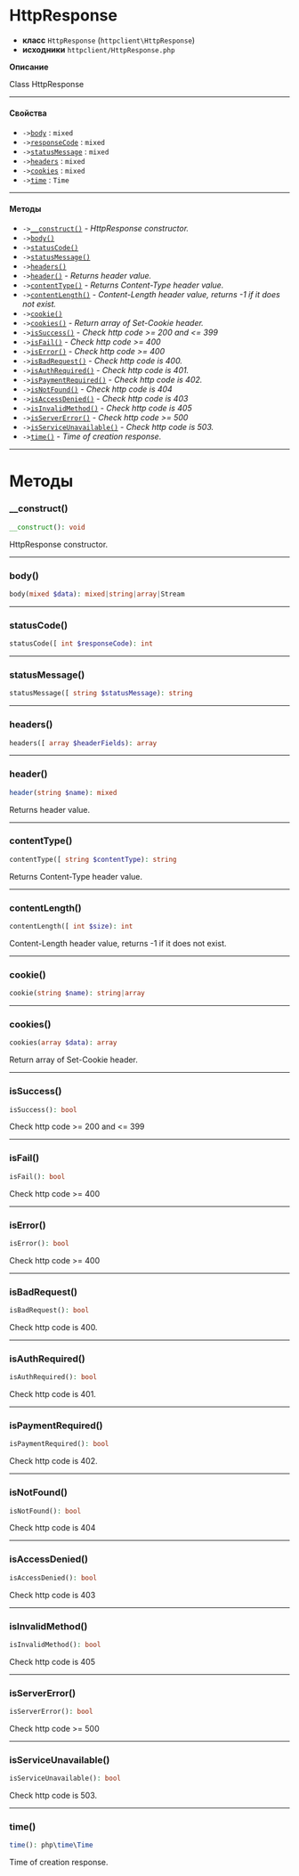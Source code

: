 # HttpResponse

- **класс** `HttpResponse` (`httpclient\HttpResponse`)
- **исходники** `httpclient/HttpResponse.php`

**Описание**

Class HttpResponse

---

#### Свойства

- `->`[`body`](#prop-body) : `mixed`
- `->`[`responseCode`](#prop-responsecode) : `mixed`
- `->`[`statusMessage`](#prop-statusmessage) : `mixed`
- `->`[`headers`](#prop-headers) : `mixed`
- `->`[`cookies`](#prop-cookies) : `mixed`
- `->`[`time`](#prop-time) : `Time`

---

#### Методы

- `->`[`__construct()`](#method-__construct) - _HttpResponse constructor._
- `->`[`body()`](#method-body)
- `->`[`statusCode()`](#method-statuscode)
- `->`[`statusMessage()`](#method-statusmessage)
- `->`[`headers()`](#method-headers)
- `->`[`header()`](#method-header) - _Returns header value._
- `->`[`contentType()`](#method-contenttype) - _Returns Content-Type header value._
- `->`[`contentLength()`](#method-contentlength) - _Content-Length header value, returns -1 if it does not exist._
- `->`[`cookie()`](#method-cookie)
- `->`[`cookies()`](#method-cookies) - _Return array of Set-Cookie header._
- `->`[`isSuccess()`](#method-issuccess) - _Check http code >= 200 and <= 399_
- `->`[`isFail()`](#method-isfail) - _Check http code >= 400_
- `->`[`isError()`](#method-iserror) - _Check http code >= 400_
- `->`[`isBadRequest()`](#method-isbadrequest) - _Check http code is 400._
- `->`[`isAuthRequired()`](#method-isauthrequired) - _Check http code is 401._
- `->`[`isPaymentRequired()`](#method-ispaymentrequired) - _Check http code is 402._
- `->`[`isNotFound()`](#method-isnotfound) - _Check http code is 404_
- `->`[`isAccessDenied()`](#method-isaccessdenied) - _Check http code is 403_
- `->`[`isInvalidMethod()`](#method-isinvalidmethod) - _Check http code is 405_
- `->`[`isServerError()`](#method-isservererror) - _Check http code >= 500_
- `->`[`isServiceUnavailable()`](#method-isserviceunavailable) - _Check http code is 503._
- `->`[`time()`](#method-time) - _Time of creation response._

---
# Методы

<a name="method-__construct"></a>

### __construct()
```php
__construct(): void
```
HttpResponse constructor.

---

<a name="method-body"></a>

### body()
```php
body(mixed $data): mixed|string|array|Stream
```

---

<a name="method-statuscode"></a>

### statusCode()
```php
statusCode([ int $responseCode): int
```

---

<a name="method-statusmessage"></a>

### statusMessage()
```php
statusMessage([ string $statusMessage): string
```

---

<a name="method-headers"></a>

### headers()
```php
headers([ array $headerFields): array
```

---

<a name="method-header"></a>

### header()
```php
header(string $name): mixed
```
Returns header value.

---

<a name="method-contenttype"></a>

### contentType()
```php
contentType([ string $contentType): string
```
Returns Content-Type header value.

---

<a name="method-contentlength"></a>

### contentLength()
```php
contentLength([ int $size): int
```
Content-Length header value, returns -1 if it does not exist.

---

<a name="method-cookie"></a>

### cookie()
```php
cookie(string $name): string|array
```

---

<a name="method-cookies"></a>

### cookies()
```php
cookies(array $data): array
```
Return array of Set-Cookie header.

---

<a name="method-issuccess"></a>

### isSuccess()
```php
isSuccess(): bool
```
Check http code >= 200 and <= 399

---

<a name="method-isfail"></a>

### isFail()
```php
isFail(): bool
```
Check http code >= 400

---

<a name="method-iserror"></a>

### isError()
```php
isError(): bool
```
Check http code >= 400

---

<a name="method-isbadrequest"></a>

### isBadRequest()
```php
isBadRequest(): bool
```
Check http code is 400.

---

<a name="method-isauthrequired"></a>

### isAuthRequired()
```php
isAuthRequired(): bool
```
Check http code is 401.

---

<a name="method-ispaymentrequired"></a>

### isPaymentRequired()
```php
isPaymentRequired(): bool
```
Check http code is 402.

---

<a name="method-isnotfound"></a>

### isNotFound()
```php
isNotFound(): bool
```
Check http code is 404

---

<a name="method-isaccessdenied"></a>

### isAccessDenied()
```php
isAccessDenied(): bool
```
Check http code is 403

---

<a name="method-isinvalidmethod"></a>

### isInvalidMethod()
```php
isInvalidMethod(): bool
```
Check http code is 405

---

<a name="method-isservererror"></a>

### isServerError()
```php
isServerError(): bool
```
Check http code >= 500

---

<a name="method-isserviceunavailable"></a>

### isServiceUnavailable()
```php
isServiceUnavailable(): bool
```
Check http code is 503.

---

<a name="method-time"></a>

### time()
```php
time(): php\time\Time
```
Time of creation response.